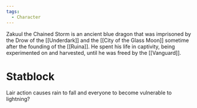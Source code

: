 ```yaml
---
tags:
  - Character
---
```

Zakuul the Chained Storm is an ancient blue dragon that was imprisoned by the Drow of the [[Underdark]] and the [[City of the Glass Moon]] sometime after the founding of the [[Ruina]]. He spent his life in captivity, being experimented on and harvested, until he was freed by the [[Vanguard]].

# Statblock
Lair action causes rain to fall and everyone to become vulnerable to lightning?